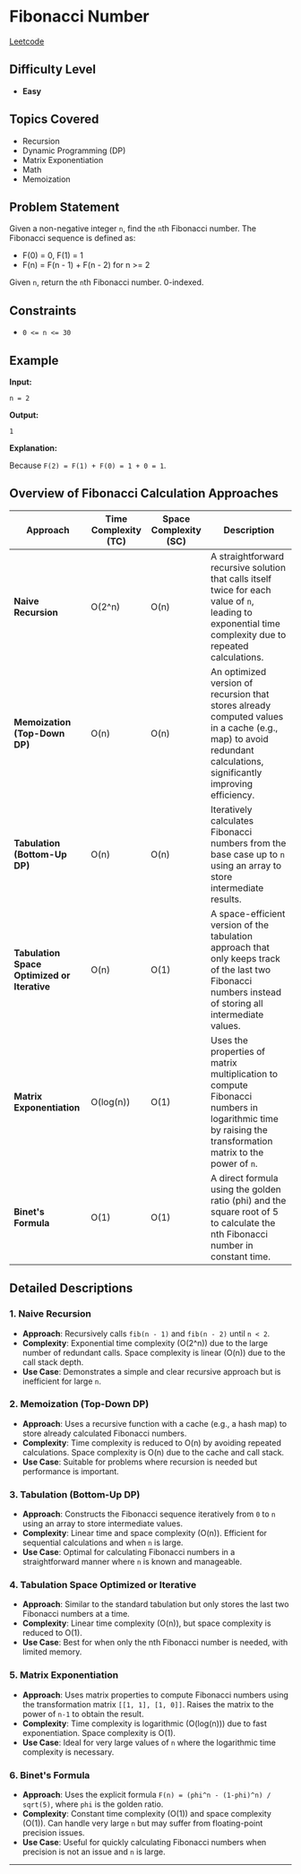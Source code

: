# Fibonacci Number

[Leetcode](https://leetcode.com/problems/fibonacci-number/description/)

## Difficulty Level

- **Easy**

## Topics Covered

- Recursion
- Dynamic Programming (DP)
- Matrix Exponentiation
- Math
- Memoization

## Problem Statement

Given a non-negative integer `n`, find the `n`th Fibonacci number. The Fibonacci sequence is defined as:

- F(0) = 0, F(1) = 1
- F(n) = F(n - 1) + F(n - 2) for n >= 2

Given `n`, return the `n`th Fibonacci number. 0-indexed.

## Constraints

- `0 <= n <= 30`

## Example

**Input:**

```plaintext
n = 2
```

**Output:**

```plaintext
1
```

**Explanation:**

Because `F(2) = F(1) + F(0) = 1 + 0 = 1`.

## Overview of Fibonacci Calculation Approaches

| Approach                                    | Time Complexity (TC) | Space Complexity (SC) | Description                                                                                                                                                       |
| ------------------------------------------- | -------------------- | --------------------- | ----------------------------------------------------------------------------------------------------------------------------------------------------------------- |
| **Naive Recursion**                         | O(2^n)               | O(n)                  | A straightforward recursive solution that calls itself twice for each value of `n`, leading to exponential time complexity due to repeated calculations.          |
| **Memoization (Top-Down DP)**               | O(n)                 | O(n)                  | An optimized version of recursion that stores already computed values in a cache (e.g., map) to avoid redundant calculations, significantly improving efficiency. |
| **Tabulation (Bottom-Up DP)**               | O(n)                 | O(n)                  | Iteratively calculates Fibonacci numbers from the base case up to `n` using an array to store intermediate results.                                               |
| **Tabulation Space Optimized or Iterative** | O(n)                 | O(1)                  | A space-efficient version of the tabulation approach that only keeps track of the last two Fibonacci numbers instead of storing all intermediate values.          |
| **Matrix Exponentiation**                   | O(log(n))            | O(1)                  | Uses the properties of matrix multiplication to compute Fibonacci numbers in logarithmic time by raising the transformation matrix to the power of `n`.           |
| **Binet's Formula**                         | O(1)                 | O(1)                  | A direct formula using the golden ratio (phi) and the square root of 5 to calculate the nth Fibonacci number in constant time.                                    |

## Detailed Descriptions

### 1. **Naive Recursion**

- **Approach**: Recursively calls `fib(n - 1)` and `fib(n - 2)` until `n < 2`.
- **Complexity**: Exponential time complexity (O(2^n)) due to the large number of redundant calls. Space complexity is linear (O(n)) due to the call stack depth.
- **Use Case**: Demonstrates a simple and clear recursive approach but is inefficient for large `n`.

### 2. **Memoization (Top-Down DP)**

- **Approach**: Uses a recursive function with a cache (e.g., a hash map) to store already calculated Fibonacci numbers.
- **Complexity**: Time complexity is reduced to O(n) by avoiding repeated calculations. Space complexity is O(n) due to the cache and call stack.
- **Use Case**: Suitable for problems where recursion is needed but performance is important.

### 3. **Tabulation (Bottom-Up DP)**

- **Approach**: Constructs the Fibonacci sequence iteratively from `0` to `n` using an array to store intermediate values.
- **Complexity**: Linear time and space complexity (O(n)). Efficient for sequential calculations and when `n` is large.
- **Use Case**: Optimal for calculating Fibonacci numbers in a straightforward manner where `n` is known and manageable.

### 4. **Tabulation Space Optimized or Iterative**

- **Approach**: Similar to the standard tabulation but only stores the last two Fibonacci numbers at a time.
- **Complexity**: Linear time complexity (O(n)), but space complexity is reduced to O(1).
- **Use Case**: Best for when only the nth Fibonacci number is needed, with limited memory.

### 5. **Matrix Exponentiation**

- **Approach**: Uses matrix properties to compute Fibonacci numbers using the transformation matrix `[[1, 1], [1, 0]]`. Raises the matrix to the power of `n-1` to obtain the result.
- **Complexity**: Time complexity is logarithmic (O(log(n))) due to fast exponentiation. Space complexity is O(1).
- **Use Case**: Ideal for very large values of `n` where the logarithmic time complexity is necessary.

### 6. **Binet's Formula**

- **Approach**: Uses the explicit formula `F(n) = (phi^n - (1-phi)^n) / sqrt(5)`, where `phi` is the golden ratio.
- **Complexity**: Constant time complexity (O(1)) and space complexity (O(1)). Can handle very large `n` but may suffer from floating-point precision issues.
- **Use Case**: Useful for quickly calculating Fibonacci numbers when precision is not an issue and `n` is large.

---

